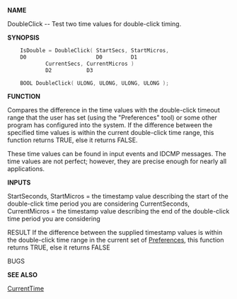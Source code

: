 
**NAME**

DoubleClick -- Test two time values for double-click timing.

**SYNOPSIS**

```c
    IsDouble = DoubleClick( StartSecs, StartMicros,
    D0                      D0         D1
            CurrentSecs, CurrentMicros )
            D2           D3

    BOOL DoubleClick( ULONG, ULONG, ULONG, ULONG );

```
**FUNCTION**

Compares the difference in the time values with the double-click
timeout range that the user has set (using the &#034;Preferences&#034; tool) or
some other program has configured into the system.  If the
difference between the specified time values is within the current
double-click time range, this function returns TRUE, else it
returns FALSE.

These time values can be found in input events and IDCMP messages.
The time values are not perfect; however, they are precise enough for
nearly all applications.

**INPUTS**

StartSeconds, StartMicros = the timestamp value describing the start of
the double-click time period you are considering
CurrentSeconds, CurrentMicros = the timestamp value describing
the end of the double-click time period you are considering

RESULT
If the difference between the supplied timestamp values is within the
double-click time range in the current set of [Preferences](_00D5), this
function returns TRUE, else it returns FALSE

BUGS

**SEE ALSO**

[CurrentTime](CurrentTime)
